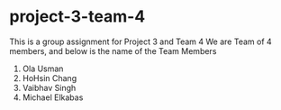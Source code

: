 # project-3-team-4
This is a group assignment for Project 3 and Team 4
We are Team of 4 members, and below is the name of the Team Members
1) Ola Usman
2) HoHsin Chang
3) Vaibhav Singh
4) Michael Elkabas

